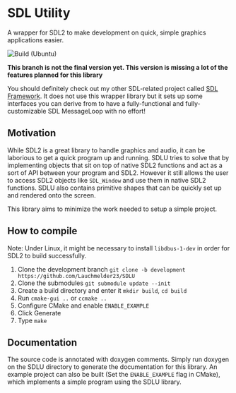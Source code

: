 # SDL Utility
A wrapper for SDL2 to make development on quick, simple graphics applications easier.

![Build (Ubuntu)](https://github.com/Lauchmelder23/SDLU/workflows/Build%20(Ubuntu)/badge.svg)

**This branch is not the final version yet. This version is missing a lot of the features planned for this library**

You should definitely check out my other SDL-related project called [SDL Framework](https://github.com/Lauchmelder23/SDLFramework). It does not use this wrapper library but it sets up some interfaces you can derive from to have a fully-functional and fully-customizable SDL MessageLoop with no effort!

## Motivation
While SDL2 is a great library to handle graphics and audio, it can be laborious to get a quick program up and running. SDLU tries to solve that by implementing objects that sit on top of native SDL2 functions and act as a sort of API between your program and SDL2. However it still allows the user to access SDL2 objects like `SDL_Window` and use them in native SDL2 functions. SDLU also contains primitive shapes that can be quickly set up and rendered onto the screen.

This library aims to minimize the work needed to setup a simple project.

## How to compile
Note: Under Linux, it might be necessary to install `libdbus-1-dev` in order for SDL2 to build successfully.

1. Clone the development branch `git clone -b development https://github.com/Lauchmelder23/SDLU`
2. Clone the submodules `git submodule update --init`
3. Create a build directory and enter it `mkdir build`, `cd build`
4. Run `cmake-gui ..` or `ccmake ..`
5. Configure CMake and enable `ENABLE_EXAMPLE`
6. Click Generate
7. Type `make`

## Documentation
The source code is annotated with doxygen comments. Simply run doxygen on the SDLU directory to generate the documentation for this library. An example project can also be built (Set the `ENABLE_EXAMPLE` flag in CMake), which implements a simple program using the SDLU library.
